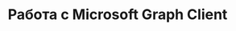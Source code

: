 ---
title: "Работа с Microsoft Graph Client"
url: /ru/java/работа-с-microsoft-graph-client/
weight: 85
type: docs
---